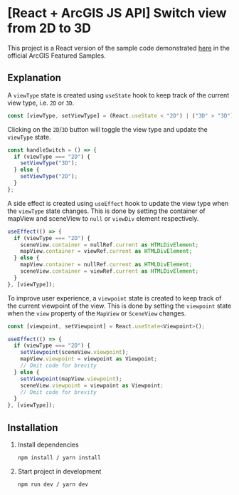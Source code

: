 # [React + ArcGIS JS API] Switch view from 2D to 3D

This project is a React version of the sample code demonstrated [here](https://developers.arcgis.com/javascript/latest/sample-code/views-switch-2d-3d/) in the official ArcGIS Featured Samples.

## Explanation

A `viewType` state is created using `useState` hook to keep track of the current view type, i.e. `2D` or `3D`.

```js
const [viewType, setViewType] = (React.useState < "2D") | ("3D" > "3D");
```

Clicking on the `2D`/`3D` button will toggle the view type and update the `viewType` state.

```js
const handleSwitch = () => {
  if (viewType === "2D") {
    setViewType("3D");
  } else {
    setViewType("2D");
  }
};
```

A side effect is created using `useEffect` hook to update the view type when the `viewType` state changes. This is done by setting the container of mapView and sceneView to `null` or `viewDiv` element respectively.

```js
useEffect(() => {
  if (viewType === "2D") {
    sceneView.container = nullRef.current as HTMLDivElement;
    mapView.container = viewRef.current as HTMLDivElement;
  } else {
    mapView.container = nullRef.current as HTMLDivElement;
    sceneView.container = viewRef.current as HTMLDivElement;
  }
}, [viewType]);
```

To improve user experience, a `viewpoint` state is created to keep track of the current viewpoint of the view. This is done by setting the `viewpoint` state when the `view` property of the `MapView` or `SceneView` changes.

```js
const [viewpoint, setViewpoint] = React.useState<Viewpoint>();

useEffect(() => {
  if (viewType === "2D") {
    setViewpoint(sceneView.viewpoint);
    mapView.viewpoint = viewpoint as Viewpoint;
    // Omit code for brevity
  } else {
    setViewpoint(mapView.viewpoint);
    sceneView.viewpoint = viewpoint as Viewpoint;
    // Omit code for brevity
  }
}, [viewType]);
```

## Installation

1. Install dependencies

   ```bash
   npm install / yarn install
   ```

2. Start project in development

   ```bash
   npm run dev / yarn dev
   ```
